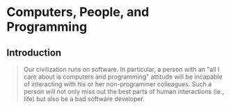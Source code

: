 # Computers, People, and Programming

## Introduction

> Our civilization runs on software.
> In particular, a person with an "all I care about is computers and programming" attitude will be incapable of interacting with his or her non-programmer colleagues. Such a person will not only miss out the best parts of human interactions (ie., life) but also be a bad software developer.
